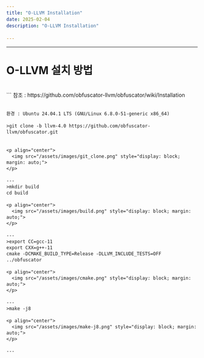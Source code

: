 ```yaml
---
title: "O-LLVM Installation"
date: 2025-02-04
description: "O-LLVM Installation"

---
```

  
---  
# O-LLVM 설치 방법
  
<br>
```  
참조 : https://github.com/obfuscator-llvm/obfuscator/wiki/Installation  

```  

환경 : Ubuntu 24.04.1 LTS (GNU/Linux 6.8.0-51-generic x86_64)

>git clone -b llvm-4.0 https://github.com/obfuscator-llvm/obfuscator.git  


<p align="center">
  <img src="/assets/images/git_clone.png" style="display: block; margin: auto;">
</p>  

---  
>mkdir build  
cd build  

<p align="center">
  <img src="/assets/images/build.png" style="display: block; margin: auto;">
</p>  

---
>export CC=gcc-11  
export CXX=g++-11  
cmake -DCMAKE_BUILD_TYPE=Release -DLLVM_INCLUDE_TESTS=OFF ../obfuscator  
  
<p align="center">
  <img src="/assets/images/cmake.png" style="display: block; margin: auto;">
</p>  

---
>make -j8  
 
<p align="center">
  <img src="/assets/images/make-j8.png" style="display: block; margin: auto;">
</p>  
  
---

